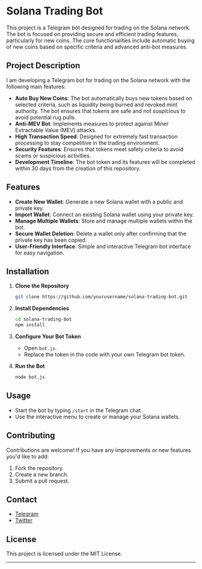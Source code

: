 # Solana Trading Bot

This project is a Telegram bot designed for trading on the Solana network. The bot is focused on providing secure and efficient trading features, particularly for new coins. The core functionalities include automatic buying of new coins based on specific criteria and advanced anti-bot measures.

## Project Description

I am developing a Telegram bot for trading on the Solana network with the following main features:

- **Auto Buy New Coins**: The bot automatically buys new tokens based on selected criteria, such as liquidity being burned and revoked mint authority. The bot ensures that tokens are safe and not suspicious to avoid potential rug pulls.
- **Anti-MEV Bot**: Implements measures to protect against Miner Extractable Value (MEV) attacks.
- **High Transaction Speed**: Designed for extremely fast transaction processing to stay competitive in the trading environment.
- **Security Features**: Ensures that tokens meet safety criteria to avoid scams or suspicious activities.
- **Development Timeline**: The bot token and its features will be completed within 30 days from the creation of this repository.

## Features

- **Create New Wallet**: Generate a new Solana wallet with a public and private key.
- **Import Wallet**: Connect an existing Solana wallet using your private key.
- **Manage Multiple Wallets**: Store and manage multiple wallets within the bot.
- **Secure Wallet Deletion**: Delete a wallet only after confirming that the private key has been copied.
- **User-Friendly Interface**: Simple and interactive Telegram bot interface for easy navigation.

## Installation

1. **Clone the Repository**
   ```bash
   git clone https://github.com/yourusername/solana-trading-bot.git
   ```
2. **Install Dependencies**
   ```bash
   cd solana-trading-bot
   npm install
   ```
3. **Configure Your Bot Token**
   - Open `bot.js`.
   - Replace the token in the code with your own Telegram bot token.

4. **Run the Bot**
   ```bash
   node bot.js
   ```

## Usage

- Start the bot by typing `/start` in the Telegram chat.
- Use the interactive menu to create or manage your Solana wallets.

## Contributing

Contributions are welcome! If you have any improvements or new features you'd like to add:

1. Fork the repository.
2. Create a new branch.
3. Submit a pull request.

## Contact

- [Telegram](https://t.me/cicilia_eth)
- [Twitter](https://x.com/cicilia_eth)

## License

This project is licensed under the MIT License.

---
